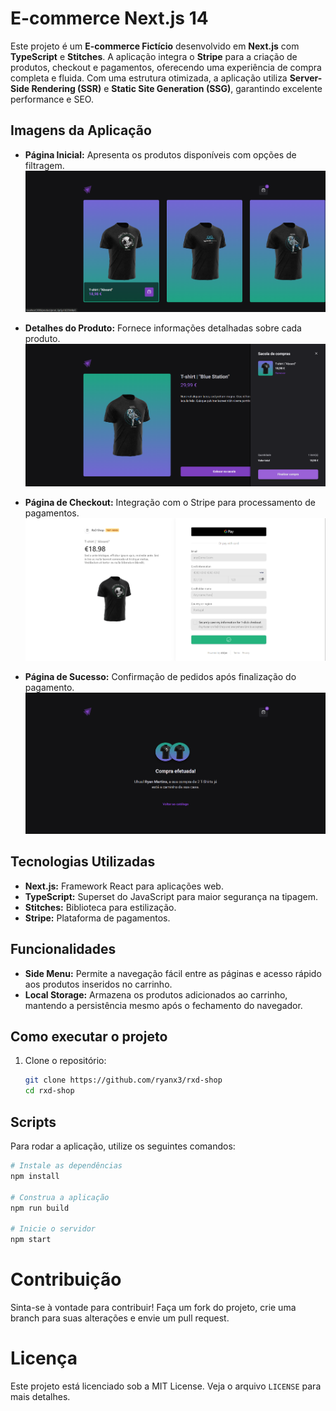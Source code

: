 # E-commerce Next.js 14

Este projeto é um **E-commerce Fictício** desenvolvido em **Next.js** com **TypeScript** e **Stitches**. A aplicação integra o **Stripe** para a criação de produtos, checkout e pagamentos, oferecendo uma experiência de compra completa e fluida. Com uma estrutura otimizada, a aplicação utiliza **Server-Side Rendering (SSR)** e **Static Site Generation (SSG)**, garantindo excelente performance e SEO.

## Imagens da Aplicação

- **Página Inicial:** Apresenta os produtos disponíveis com opções de filtragem.
![Página Inicial](./src/assets/readme1.png)

- **Detalhes do Produto:** Fornece informações detalhadas sobre cada produto.
![Detalhes do Produto](./src/assets/readme2.png)

- **Página de Checkout:** Integração com o Stripe para processamento de pagamentos.
![Página de Checkout](./src/assets/readme3.png)

- **Página de Sucesso:** Confirmação de pedidos após finalização do pagamento.
![Página de Sucesso](./src/assets/readme4.png)

## Tecnologias Utilizadas

- **Next.js:** Framework React para aplicações web.
- **TypeScript:** Superset do JavaScript para maior segurança na tipagem.
- **Stitches:** Biblioteca para estilização.
- **Stripe:** Plataforma de pagamentos.

## Funcionalidades

- **Side Menu:** Permite a navegação fácil entre as páginas e acesso rápido aos produtos inseridos no carrinho.
- **Local Storage:** Armazena os produtos adicionados ao carrinho, mantendo a persistência mesmo após o fechamento do navegador.

## Como executar o projeto

1. Clone o repositório:
   ```bash
   git clone https://github.com/ryanx3/rxd-shop
   cd rxd-shop

## Scripts

Para rodar a aplicação, utilize os seguintes comandos:

```bash
# Instale as dependências
npm install

# Construa a aplicação
npm run build

# Inicie o servidor
npm start
```

# Contribuição

Sinta-se à vontade para contribuir! Faça um fork do projeto, crie uma branch para suas alterações e envie um pull request.

# Licença

Este projeto está licenciado sob a MIT License. Veja o arquivo `LICENSE` para mais detalhes.
